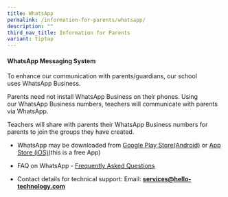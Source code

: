 ```yaml
---
title: WhatsApp
permalink: /information-for-parents/whatsapp/
description: ""
third_nav_title: Information for Parents
variant: tiptap
---
```

<h4><strong>WhatsApp Messaging System</strong></h4>
<p>To enhance our communication with parents/guardians, our school uses&nbsp;WhatsApp&nbsp;Business.</p>
<p>Parents need not install&nbsp;WhatsApp&nbsp;Business on their phones.
Using our&nbsp;WhatsApp&nbsp;Business numbers, teachers will communicate
with parents via&nbsp;WhatsApp.</p>
<p>Teachers will share with parents their&nbsp;WhatsApp&nbsp;Business numbers
for parents to join the groups they have created.&nbsp;</p>
<p></p>
<ul data-tight="true" class="tight">
<li>
<p>WhatsApp&nbsp;may be downloaded from <a href="https://play.google.com/store/apps/details?id=com.whatsapp&amp;hl=en_SG" rel="noopener nofollow" target="_blank">Google Play Store(Android)</a> or
<a href="https://apps.apple.com/sg/app/whatsapp-messenger/id310633997" rel="noopener nofollow" target="_blank">App Store (iOS)</a>(this is a free App)</p>
</li>
<li>
<p>FAQ on WhatsApp -&nbsp;<a href="https://www.tok-tok.me/faq.FAQ.html?pageId=FAQ" rel="noopener" target="_blank">Frequently Asked Questions</a>
</p>
</li>
<li>
<p>Contact details for technical support: Email:&nbsp;<strong><a href="mailto:services@hello-technology.com" rel="noopener noreferrer nofollow" target="">services@hello-technology.com</a></strong>
</p>
</li>
</ul>
<p></p>
<p></p>
<p></p>